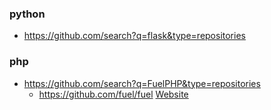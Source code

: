 ### python
- https://github.com/search?q=flask&type=repositories

### php
- https://github.com/search?q=FuelPHP&type=repositories
  - https://github.com/fuel/fuel [Website](https://fuelphp.com/api/)
